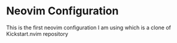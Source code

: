 # Neovim Configuration
This is the first neovim configuration I am using which is a clone of Kickstart.nvim repository

